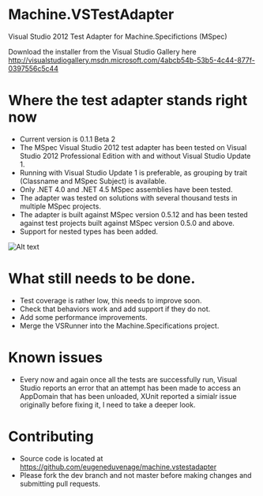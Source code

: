 Machine.VSTestAdapter
=====================

Visual Studio 2012 Test Adapter for Machine.Specifictions (MSpec)

Download the installer from the Visual Studio Gallery here http://visualstudiogallery.msdn.microsoft.com/4abcb54b-53b5-4c44-877f-0397556c5c44


# Where the test adapter stands right now
* Current version is 0.1.1 Beta 2
* The MSpec Visual Studio 2012 test adapter has been tested on Visual Studio 2012 Professional Edition with and without Visual Studio Update 1.
* Running with Visual Studio Update 1 is preferable, as grouping by trait (Classname and MSpec Subject) is available.
* Only .NET 4.0 and .NET 4.5 MSpec assemblies have been tested.
* The adapter was tested on solutions with several thousand tests in multiple MSpec projects.
* The adapter is built against MSpec version 0.5.12 and has been tested against test projects built against MSpec version 0.5.0 and above.
* Support for nested types has been added.

![Alt text](https://github.com/eugeneduvenage/machine.vstestadapter/raw/dev/Misc/TestWindowScreenShot.png)

# What still needs to be done.
* Test coverage is rather low, this needs to improve soon.
* Check that behaviors work and add support if they do not.
* Add some performance improvements.
* Merge the VSRunner into the Machine.Specifications project.

# Known issues
* Every now and again once all the tests are successfully run, Visual Studio reports an error that an attempt has been made to access an AppDomain that has been unloaded, XUnit reported a simialr issue originally before fixing it, I need to take a deeper look.

# Contributing
* Source code is located at https://github.com/eugeneduvenage/machine.vstestadapter
* Please fork the dev branch and not master before making changes and submitting pull requests.
